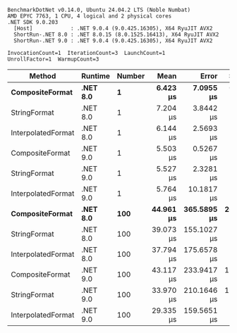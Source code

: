 ```

BenchmarkDotNet v0.14.0, Ubuntu 24.04.2 LTS (Noble Numbat)
AMD EPYC 7763, 1 CPU, 4 logical and 2 physical cores
.NET SDK 9.0.203
  [Host]            : .NET 9.0.4 (9.0.425.16305), X64 RyuJIT AVX2
  ShortRun-.NET 8.0 : .NET 8.0.15 (8.0.1525.16413), X64 RyuJIT AVX2
  ShortRun-.NET 9.0 : .NET 9.0.4 (9.0.425.16305), X64 RyuJIT AVX2

InvocationCount=1  IterationCount=3  LaunchCount=1  
UnrollFactor=1  WarmupCount=3  

```
| Method             | Runtime  | Number | Mean      | Error       | StdDev     | Median    | Min       | Max       | Allocated |
|------------------- |--------- |------- |----------:|------------:|-----------:|----------:|----------:|----------:|----------:|
| **CompositeFormat**    | **.NET 8.0** | **1**      |  **6.423 μs** |   **7.0955 μs** |  **0.3889 μs** |  **6.306 μs** |  **6.106 μs** |  **6.857 μs** |     **872 B** |
| StringFormat       | .NET 8.0 | 1      |  7.204 μs |   3.8442 μs |  0.2107 μs |  7.224 μs |  6.984 μs |  7.404 μs |     896 B |
| InterpolatedFormat | .NET 8.0 | 1      |  6.144 μs |   2.5693 μs |  0.1408 μs |  6.100 μs |  6.031 μs |  6.302 μs |     872 B |
| CompositeFormat    | .NET 9.0 | 1      |  5.503 μs |   0.5267 μs |  0.0289 μs |  5.520 μs |  5.470 μs |  5.520 μs |     872 B |
| StringFormat       | .NET 9.0 | 1      |  5.527 μs |   2.3281 μs |  0.1276 μs |  5.551 μs |  5.389 μs |  5.641 μs |     896 B |
| InterpolatedFormat | .NET 9.0 | 1      |  5.764 μs |  10.1817 μs |  0.5581 μs |  5.981 μs |  5.130 μs |  6.181 μs |     872 B |
| **CompositeFormat**    | **.NET 8.0** | **100**    | **44.961 μs** | **365.5895 μs** | **20.0392 μs** | **33.673 μs** | **33.112 μs** | **68.098 μs** |   **14336 B** |
| StringFormat       | .NET 8.0 | 100    | 39.073 μs | 155.1027 μs |  8.5017 μs | 34.524 μs | 33.813 μs | 48.881 μs |   16736 B |
| InterpolatedFormat | .NET 8.0 | 100    | 37.794 μs | 175.6578 μs |  9.6284 μs | 32.300 μs | 32.171 μs | 48.912 μs |   14336 B |
| CompositeFormat    | .NET 9.0 | 100    | 43.117 μs | 233.9417 μs | 12.8231 μs | 36.067 μs | 35.365 μs | 57.918 μs |   14336 B |
| StringFormat       | .NET 9.0 | 100    | 33.970 μs | 210.1646 μs | 11.5198 μs | 27.602 μs | 27.040 μs | 47.268 μs |   16736 B |
| InterpolatedFormat | .NET 9.0 | 100    | 29.335 μs | 159.5651 μs |  8.7463 μs | 24.305 μs | 24.265 μs | 39.434 μs |   14336 B |
